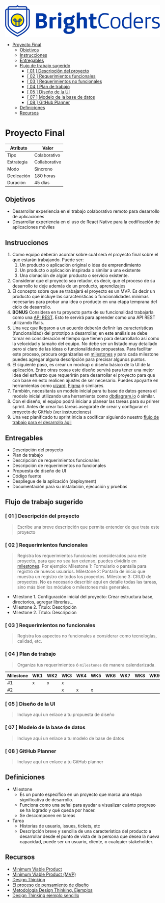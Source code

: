 ![BrightCoders Logo](../img/logo.png)

- [Proyecto Final](#proyecto-final)
  - [Objetivos](#objetivos)
  - [Instrucciones](#instrucciones)
  - [Entregables](#entregables)
  - [Flujo de trabajo sugerido](#flujo-de-trabajo-sugerido)
    - [\[ 01 \] Descripción del proyecto](#-01--descripción-del-proyecto)
    - [\[ 02 \] Requerimientos funcionales](#-02--requerimientos-funcionales)
    - [\[ 03 \] Requerimientos no funcionales](#-03--requerimientos-no-funcionales)
    - [\[ 04 \] Plan de trabajo](#-04--plan-de-trabajo)
    - [\[ 05 \] Diseño de la UI](#-05--diseño-de-la-ui)
    - [\[ 07 \] Modelo de la base de datos](#-07--modelo-de-la-base-de-datos)
    - [\[ 08 \] GitHub Planner](#-08--github-planner)
  - [Definiciones](#definiciones)
  - [Recursos](#recursos)

# Proyecto Final

| Atributo   | Valor         |
| ---------- | ------------- |
| Tipo       | Colaborativo  |
| Estrategia | Collaborative |
| Modo       | Síncrono      |
| Dedicación | 180 horas     |
| Duración   | 45 días       |

## Objetivos

- Desarrollar experiencia en el trabajo colaborativo remoto para desarrollo de aplicaciones
- Desarrollar experiencia en el uso de React Native para la codificación de aplicaciones móviles

## Instrucciones

1. Como equipo deberán acordar sobre cuál será el proyecto final sobre el que estarán trabajando. Puede ser:
   1. Un producto o aplicación original o idea de emprendimiento
   2. Un producto o aplicación inspirada o similar a una existente
   3. Una clonación de algún producto o servicio existente.
2. Considerar que el proyecto sea retador, es decir, que el proceso de su desarrollo te deje además de un producto, aprendizajes
3. El concepto sobre que se trabajará el proyecto es un MVP. Es decir un producto que incluye las características o funcionalidades mínimas necesarias para probar una idea o producto en una etapa temprana del ciclo de desarrollo.
4. **BONUS** Considera en tu proyecto parte de su funcionalidad trabajarla como una [API REST](https://guides.rubyonrails.org/api_app.html). Esto te servirá para aprender como una API REST utilizando Rails.
5. Una vez que llegaron a un acuerdo deberán definir las características (funcionalidad) del prototipo a desarrollar, en este análisis se debe tomar en consideración el tiempo que tienen para desarrollarlo así como la velocidad y tamaño del equipo. No debe ser un listado muy detallado pero si claro de las ideas o funcionalidades propuestas. Para facilitar este proceso, procura organizarlas en [milestones](#definiciones) y para cada milestone puedes agregar alguna descripción para precisar algunos puntos.
6. El siguiente paso, es crear un mockup o diseño básico de la UI de la aplicación. Entre otras cosas este diseño servirá para tener una mejor idea del esfuerzo que requerirán para desarrollar el proyecto para que con base en esto realicen ajustes de ser necesario. Puedes apoyarte en herramientas como [uizard](https://uizard.io/es/), [Figma](https://www.figma.com/) ó similares.
7. También, necesitarás un modelo inicial para tu base de datos genera el modelo inicial utilizando una herramienta como [dbdiagram.io](https://dbdiagram.io/home) ó similar.
8. Con el diseño, el equipo podrá iniciar a planear las tareas para su primer sprint. Antes de crear tus tareas asegúrate de crear y configurar el proyecto de GitHub [(ver instrucciones)](project-planner.md)
9. Una vez planificado tu sprint inicia a codificar siguiendo nuestro [flujo de trabajo para el desarrollo ágil](<(workflow.md)>)

## Entregables

- Descripción del proyecto
- Plan de trabajo
- Descripción de requerimientos funcionales
- Descripción de requerimientos no funcionales
- Propuesta de diseño de UI
- Código fuente
- Despliegue de la aplicación (deployment)
- Documentación para su instalación, ejecución y pruebas

## Flujo de trabajo sugerido

### [ 01 ] Descripción del proyecto

> Escribe una breve descripción que permita entender de que trata este proyecto

### [ 02 ] Requerimientos funcionales

> Registra los requerimientos funcionales considerados para este proyecto, para que no sea tan extenso, puedes dividirlo en [milestones](#definiciones). Por ejemplo: Milestone 1: Formulario o pantalla para registro de nuevos usuarios. Milestone 2: Pantalla de inicio que muestra un registro de todos los proyectos. Milestone 3: CRUD de proyectos. No es necesario describir aquí en detalle todas las tareas, sino más bien los módulos o milestones más generales.

- Milestone 1. Configuración inicial del proyecto: Crear estructura base, directorios, agregar librerías...
- Milestone 2. Título: Descripción
- Milestone 2. Título: Descripción

### [ 03 ] Requerimientos no funcionales

> Registra los aspectos no funcionales a considerar como tecnologías, calidad, etc.

### [ 04 ] Plan de trabajo

> Organiza tus requerimientos ó `milestones` de manera calendarizada.

| Milestone | WK1 | WK2 | WK3 | WK4 | WK5 | WK6 | WK7 | WK8 | WK9 | WK10 | WK11 | WK12 | WK13 | WK14 | WK15 | WK16 |
| --------- | --- | --- | --- | --- | --- | --- | --- | --- | --- | ---- | ---- | ---- | ---- | ---- | ---- | ---- |
| #1        | x   | x   | x   |
| #2        |     |     | x   | x   | x   |

### [ 05 ] Diseño de la UI

> Incluye aquí un enlace a tu propuesta de diseño

### [ 07 ] Modelo de la base de datos

> Incluye aquí un enlace a tu modelo de base de datos

### [ 08 ] GitHub Planner

> Incluye aquí un enlace a tu GitHub planner

## Definiciones

- Milestone
  - Es un punto específico en un proyecto que marca una etapa significativa de desarrollo.
  - Funciona como una señal para ayudar a visualizar cuánto progreso se ha logrado y qué queda por hacer.
  - Se descomponen en tareas
- Tarea
  - Historias de usuario, issues, tickets, etc
  - Descripción breve y sencilla de una característica del producto a desarrollar desde el punto de vista de la persona que desea la nueva capacidad, puede ser un usuario, cliente, o cualquier stakeholder.

## Recursos

- [Minimum Viable Product](<https://www.agilealliance.org/glossary/mvp/#q=~(infinite~false~filters~(tags~(~'mvp))~searchTerm~'~sort~false~sortDirection~'asc~page~1)>)
- [Minimum Viable Product (MVP)](https://www.productplan.com/glossary/minimum-viable-product/)
- [Design Thinking](https://www.interaction-design.org/literature/topics/design-thinking)
- [El proceso de pensamiento de diseño](https://www.youtube.com/watch?v=_r0VX-aU_T8)
- [Metodología Design Thinking. Ejemplos](https://www.youtube.com/watch?v=_ul3wfKss58)
- [Design Thinking ejemplo sencillo](https://www.youtube.com/watch?v=_H33tA2-j0s)
